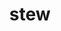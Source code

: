 ---
category: 4-letters
denotation: null
name: stew
reference_link: https://www.etymonline.com/word/stew
root_language: null
root_name: null
title: stew
type: free
word_sums:
- respelling: stew
  sum: 'Stew + '
---